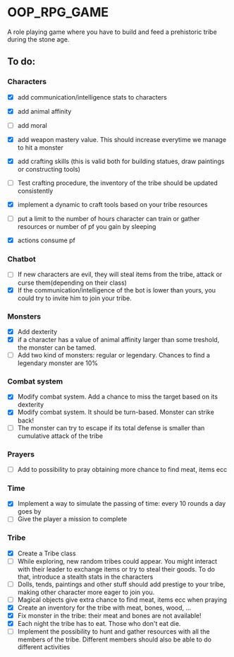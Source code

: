 # OOP_RPG_GAME

A role playing game where you have to build and feed a prehistoric tribe during the stone age. 

## To do: ##
### Characters ###
- [x] add communication/intelligence stats to characters
- [x] add animal affinity
- [ ] add moral 
- [x] add weapon mastery value. This should increase everytime we manage to hit a monster
- [x] add crafting skills (this is valid both for building statues, draw paintings or constructing tools)
- [ ] Test crafting procedure, the inventory of the tribe should be updated consistently
- [x] implement a dynamic to craft tools based on your tribe resources
- [ ] put a limit to the number of hours character can train or gather resources or number of pf you gain by sleeping
- [x] actions consume pf


### Chatbot ### 
- [ ] If new characters are evil, they will steal items from the tribe, attack or curse them(depending on their class)
- [x] If the communication/intelligence of the bot is lower than yours, you could try to invite him to join your tribe. 

### Monsters ### 
- [x] Add dexterity
- [x] if a character has a value of animal affinity larger than some treshold, the monster can be tamed.
- [ ] Add two kind of monsters: regular or legendary. Chances to find a legendary monster are 10%

### Combat system ### 
- [x] Modify combat system. Add a chance to miss the target based on its dexterity
- [x] Modify combat system. It should be turn-based. Monster can strike back!
- [ ] The monster can try to escape if its total defense is smaller than cumulative attack of the tribe

### Prayers ###
- [ ] Add to possibility to pray obtaining more chance to find meat, items ecc

### Time ###
- [x] Implement a way to simulate the passing of time: every 10 rounds a day goes by
- [ ] Give the player a mission to complete
### Tribe ### 
- [x] Create a Tribe class
- [ ] While exploring, new random tribes could appear. You might interact with their leader to exchange items or try to steal their goods. To do that, introduce a stealth stats in the characters
- [ ] Dolls, tends, paintings and other stuff should add prestige to your tribe, making other character more eager to join you.
- [ ] Magical objects give extra chance to find meat, items ecc when praying
- [x] Create an inventory for the tribe with meat, bones, wood, ...
- [x] Fix monster in the tribe: their meat and bones are not available!
- [x] Each night the tribe has to eat. Those who don't eat die.
- [ ] Implement the possibility to hunt and gather resources with all the members of the tribe. Different members should also be able to do different activities
